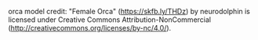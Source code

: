 orca model credit: "Female Orca" (https://skfb.ly/THDz) by neurodolphin is licensed under Creative Commons Attribution-NonCommercial (http://creativecommons.org/licenses/by-nc/4.0/).
